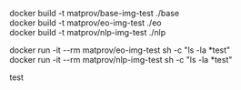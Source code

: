 docker build -t matprov/base-img-test ./base <br>
docker build -t matprov/eo-img-test ./eo <br>
docker build -t matprov/nlp-img-test ./nlp


docker run -it --rm matprov/eo-img-test sh -c "ls -la *test" <br>
docker run -it --rm matprov/nlp-img-test sh -c "ls -la *test"

test